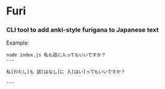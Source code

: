 # Furi

### CLI tool to add anki-style furigana to Japanese text

Example:

```
node index.js 私も話に入ってもいいですか？
---

私[わたし]も 話[はなし]に 入[はい]ってもいいですか？

---
```
